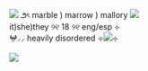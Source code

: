 ![](https://files.catbox.moe/9xbq0s.gif) ౨ৎ marble ) marrow ) mallory ![](https://files.catbox.moe/qqtd24.gif)
<br/>it)she)they ୨୧ 18 ୨୧ eng/esp ⟣<br/>
𖤍⸝⸝ heavily disordered
⟢![](https://files.catbox.moe/52hbiy.gif)⟣
<br/><br/>
![](https://files.catbox.moe/2n01wz.gif)
